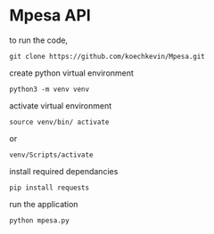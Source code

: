 # Mpesa API
to run the code,
```
git clone https://github.com/koechkevin/Mpesa.git
```
create python virtual environment
```
python3 -m venv venv
```
activate virtual environment
```
source venv/bin/ activate
```
or
```
venv/Scripts/activate
```
install required dependancies
```
pip install requests
```
run the application

```
python mpesa.py
```
